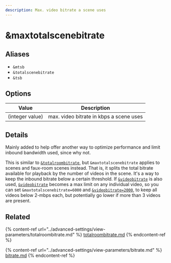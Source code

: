 ```yaml
---
description: Max. video bitrate a scene uses
---
```


# \&maxtotalscenebitrate

## Aliases

* `&mtsb`
* `&totalscenebitrate`
* `&tsb`

## Options

| Value           | Description                             |
| --------------- | --------------------------------------- |
| (integer value) | max. video bitrate in kbps a scene uses |

## Details

Mainly added to help offer another way to optimize performance and limit inbound bandwidth used, since why not.

This is similar to [`&totalroombitrate`](../advanced-settings/view-parameters/totalroombitrate.md), but `&maxtotalscenebitrate` applies to scenes and faux-room scenes instead. That is, it splits the total bitrate available for playback by the number of videos in the scene. It's a way to keep the inbound bitrate below a certain threshold. If [`&videobitrate`](../advanced-settings/view-parameters/bitrate.md) is also used, [`&videobitrate`](../advanced-settings/view-parameters/bitrate.md) becomes a max limit on any individual video, so you can set `&maxtotalscenebitrate=6000` and [`&videobitrate=2000`](../advanced-settings/view-parameters/bitrate.md), to keep all videos below 2-mbps each, but potentially go lower if more than 3 videos are present.

## Related

{% content-ref url="../advanced-settings/view-parameters/totalroombitrate.md" %}
[totalroombitrate.md](../advanced-settings/view-parameters/totalroombitrate.md)
{% endcontent-ref %}

{% content-ref url="../advanced-settings/view-parameters/bitrate.md" %}
[bitrate.md](../advanced-settings/view-parameters/bitrate.md)
{% endcontent-ref %}
